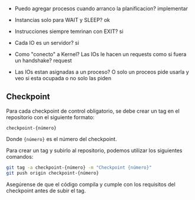 - Puedo agregar procesos cuando arranco la planificacion?
  implementar

- Instancias solo para WAIT y SLEEP?
  ok

- Instrucciones siempre temrinan con EXIT?
  si

- Cada IO es un servidor?
  si

- Como "conecto" a Kernel? Las IOs le hacen un requests como si fuera un handshake?
  request

- Las IOs estan asignadas a un proceso? O solo un proceos pide usarla y veo si esta ocupada o no
  solo las piden

## Checkpoint

Para cada checkpoint de control obligatorio, se debe crear un tag en el
repositorio con el siguiente formato:

```
checkpoint-{número}
```

Donde `{número}` es el número del checkpoint.

Para crear un tag y subirlo al repositorio, podemos utilizar los siguientes
comandos:

```bash
git tag -a checkpoint-{número} -m "Checkpoint {número}"
git push origin checkpoint-{número}
```

Asegúrense de que el código compila y cumple con los requisitos del checkpoint
antes de subir el tag.
